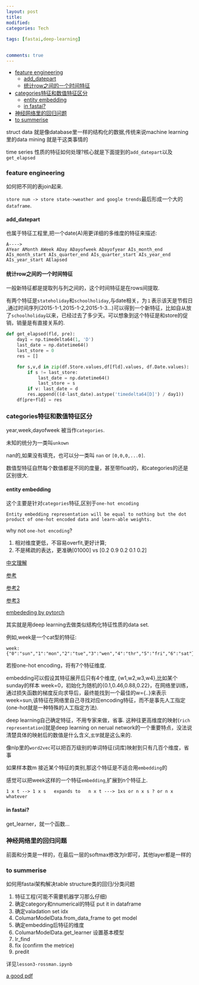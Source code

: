 ```yaml
---
layout: post
title:
modified:
categories: Tech
 
tags: [fastai,deep-learning]

  
comments: true
---
```



<!-- TOC -->

- [feature engineering](#feature-engineering)
    - [add_datepart](#add_datepart)
    - [统计row之间的一个时间特征](#统计row之间的一个时间特征)
- [categories特征和数值特征区分](#categories特征和数值特征区分)
    - [entity embedding](#entity-embedding)
    - [in fastai?](#in-fastai)
- [神经网络里的回归问题](#神经网络里的回归问题)
- [to summerise](#to-summerise)

<!-- /TOC -->

struct data 就是像database里一样的结构化的数据,传统来说machine learning里的data mining 就是干这类事情的

time series 性质的特征如何处理?核心就是下面提到的`add_datepart`以及`get_elapsed`



### feature engineering

如何把不同的表join起来.

`store num -> store state->weather and google trends`最后形成一个大的`dataframe`.

#### add_datepart

也属于特征工程里,把一个date(A)用更详细的多维度的特征来描述:
```
A---->
AYear AMonth AWeek ADay ADayofweek ADayofyear AIs_month_end AIs_month_start AIs_quarter_end AIs_quarter_start AIs_year_end AIs_year_start AElapsed
```

#### 统计row之间的一个时间特征

一般新特征都是提取列与列之间的，这个时间特征是在rows间提取.

有两个特征是`stateholiday`和`schoolholiday`,与date相关，为`１`表示该天是节假日
,通过时间序列(2015-1-1,2015-1-2,2015-1-3...)可以得到一个新特征，比如自从放了`schoolholiday`以来，已经过去了多少天。可以想象到这个特征是和store的促销，销量是有直接关系的.

```python
def get_elapsed(fld, pre):
    day1 = np.timedelta64(1, 'D')
    last_date = np.datetime64()
    last_store = 0
    res = []

    for s,v,d in zip(df.Store.values,df[fld].values, df.Date.values):
        if s != last_store:
            last_date = np.datetime64()
            last_store = s
        if v: last_date = d
        res.append(((d-last_date).astype('timedelta64[D]') / day1))
    df[pre+fld] = res
```

### categories特征和数值特征区分　

year,week,dayofweek 被当作`categories`.

未知的统分为一类叫`unkown` 

nan的,如果没有填充，也可以分一类叫 `nan` or `[0,0,0,...0]`.

数值型特征自然每个数值都是不同的度量，甚至带float的，和categories的还是区别很大.

#### entity embedding

这个主要是针对`categories`特征,区别于`one-hot encoding`

`Entity embedding representation will be equal to nothing but the dot product of one-hot encoded data and learn-able weights.`

why not `one-hot encoding`?

1. 相对维度更低，不容易overfit,更好计算;
2. 不是稀疏的表达，更准确[01000] vs [0.2 0.9 0.2 0.1 0.2]

[中文理解](http://www.360doc.com/content/18/0305/19/38875511_734538976.shtml)

[参考](https://medium.com/@apiltamang/learning-entity-embeddings-in-one-breath-b35da807b596)

[参考2](https://machinelearningarchives.blogspot.com/2018/02/entity-embeddings-of-categorical.html)

[参考3](https://towardsdatascience.com/structured-deep-learning-b8ca4138b848)

[embededing by pytorch](https://github.com/fastai/fastai/blob/master/courses/dl1/lesson5-movielens.ipynb)

其实就是用deep learning去做类似结构化特征性质的data set.

例如,week是一个cat型的特征:

```
week:{"0":"sun","1":"mon","2":"tue","3":"wen","4":"thr","5":"fri","6":"sat"}
```

若按one-hot encoding，将有7个特征维度.

embedding可以假设其特征展开后只有4个维度, {w1,w2,w3,w4},比如某个sunday的样本
week=0，初始化为随机的{0.1,0.46,0.88,0.22}，在网络里训练，通过损失函数的梯度反向求导后，最终能找到一个最佳的w={..}来表示week=sun,该特征在网络里自己寻找对应encoding特征，而不是事先人工指定(one-hot就是一种特殊的人工指定方法).

deep learning自己确定特征，不用专家来做，省事. 这种往更高维度的映射(`rich representation`)就是deep learning on nerual network的一个重要特点，没法说清楚具体的映射后的数值是什么含义,`玄学`就是这么来的.

像nlp里的`word2vec`可以把百万级别的单词特征(词库)映射到只有几百个维度，省事

如果样本数m 接近某个特征的类别,那这个特征是不适合用`embedding`的

感觉可以把week这样的一个特征`embedding`,扩展到n个特征上.
```
1 x t --> 1 x s   expands to   n x t ---> 1xs or n x s ? or n x whatever
```

#### in fastai?

get_learner，就一个函数...

### 神经网络里的回归问题

前面和分类是一样的，在最后一层的softmax修改为lr即可，其他layer都是一样的


### to summerise

如何用fastai架构解决table structure类的回归/分类问题

1. 特征工程(可能不需要机器学习那么仔细)
2. 确定category和nnumerical的特征 put it in dataframe
3. 确定valadation set idx
4. ColumarModelData.from_data_frame to get model
5. 确定embedding后特征的维度
6. ColumarModelData.get_learner 设置基本模型
7. lr_find
8. fix (confirm the metrice)
9. predit

详见`lesson3-rossman.ipynb`

[a good pdf](https://arxiv.org/pdf/1604.06737.pdf)
